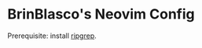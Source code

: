 # BrinBlasco's Neovim Config

Prerequisite: install [ripgrep](https://github.com/BurntSushi/ripgrep).
